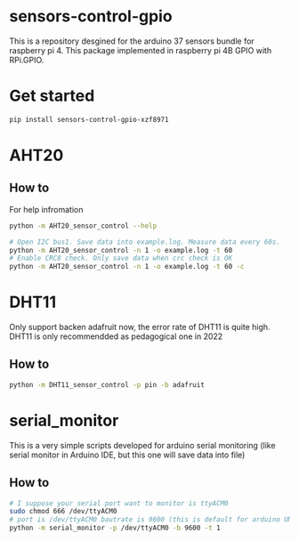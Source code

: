 # sensors-control-gpio
This is a repository desgined for the arduino 37 sensors bundle for raspberry pi 4. This package implemented in raspberry pi 4B GPIO with RPi.GPIO.
# Get started
```bash
pip install sensors-control-gpio-xzf8971
```
# AHT20
## How to
For help infromation
```bash
python -m AHT20_sensor_control --help
```
```bash
# Open I2C bus1. Save data into example.log. Measure data every 60s. 
python -m AHT20_sensor_control -n 1 -o example.log -t 60 
# Enable CRC8 check. Only save data when crc check is OK
python -m AHT20_sensor_control -n 1 -o example.log -t 60 -c
```
# DHT11
Only support backen adafruit now, the error rate of DHT11 is quite high. DHT11 is only recommendded as pedagogical one in 2022
## How to
```bash
python -m DHT11_sensor_control -p pin -b adafruit 
```
# serial_monitor
This is a very simple scripts developed for arduino serial monitoring (like serial monitor in Arduino IDE, but this one will save data into file)
## How to
```bash
# I suppose your serial port want to monitor is ttyACM0
sudo chmod 666 /dev/ttyACM0
# port is /dev/ttyACM0 bautrate is 9600 (this is default for arduino UNO) timeout is 1s
python -m serial_monitor -p /dev/ttyACM0 -b 9600 -t 1
